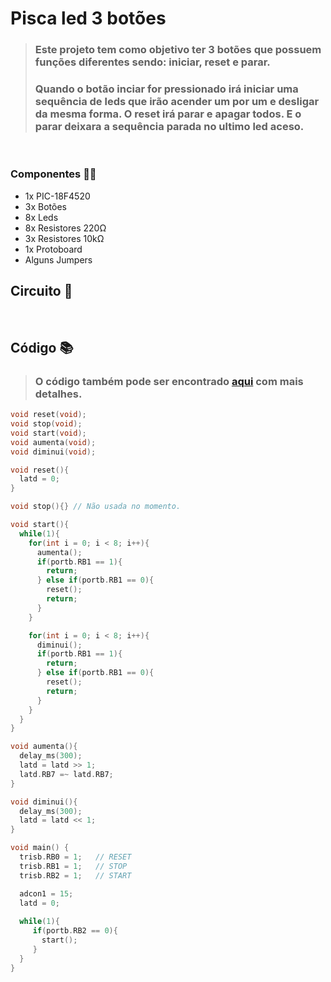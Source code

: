 # Pisca led 3 botões
> ### Este projeto tem como objetivo ter 3 botões que possuem funções diferentes sendo: iniciar, reset e parar.
> ### Quando o botão inciar for pressionado irá iniciar uma sequência de leds que irão acender um por um e desligar da mesma forma. O reset irá parar e apagar todos. E o parar deixara a sequência parada no ultimo led aceso.

<br>

### Componentes ✍🏻

- 1x PIC-18F4520
- 3x Botões
- 8x Leds
- 8x Resistores 220Ω
- 3x Resistores 10kΩ
- 1x Protoboard
- Alguns Jumpers

## Circuito 📌

<!-- Colocar imagem aqui depois -->

<br>

## Código 📚

> ### O código também pode ser encontrado [aqui](./PiscaLed3Botoes.c) com mais detalhes.

```c
void reset(void);
void stop(void);
void start(void);
void aumenta(void);
void diminui(void);

void reset(){
  latd = 0;
}

void stop(){} // Não usada no momento.

void start(){
  while(1){
    for(int i = 0; i < 8; i++){
      aumenta();
      if(portb.RB1 == 1){
        return;
      } else if(portb.RB1 == 0){
        reset();
        return;
      }
    }

    for(int i = 0; i < 8; i++){
      diminui();
      if(portb.RB1 == 1){
        return;
      } else if(portb.RB1 == 0){
        reset();
        return;
      }
    }
  }
}

void aumenta(){
  delay_ms(300);
  latd = latd >> 1;
  latd.RB7 =~ latd.RB7;
}

void diminui(){
  delay_ms(300);
  latd = latd << 1;
}

void main() {
  trisb.RB0 = 1;   // RESET
  trisb.RB1 = 1;   // STOP
  trisb.RB2 = 1;   // START

  adcon1 = 15;
  latd = 0;
  
  while(1){
     if(portb.RB2 == 0){
       start();
     }
  }
}
```